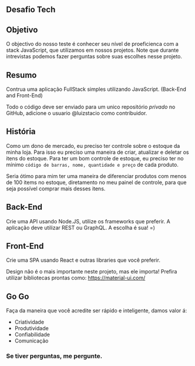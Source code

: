 ## Desafio Tech

## Objetivo

O objectivo do nosso teste é conhecer seu nível de proeficienca com a stack JavaScript, que utilizamos em nossos projetos. Note que durante intrevistas podemos fazer
perguntas sobre suas escolhes nesse projeto.

## Resumo

Contrua uma aplicação FullStack simples utilizando JavaScript. (Back-End and Front-End)

Todo o código deve ser enviado para um unico repositório *privado* no GitHub, adicione o usuario @luizstacio como contribuidor.

## História

Como um dono de mercado, eu preciso ter controle sobre o estoque da minha loja.
Para isso eu preciso uma maneira de criar, atualizar e deletar os itens do estoque.
Para ter um bom controle de estoque, eu preciso ter no mínimo `código de barras, nome, quantidade e preço` de cada produto.

Seria ótimo para mim ter uma maneira de diferenciar produtos com menos de 100 items no estoque, diretamento no meu painel de controle,
para que seja possível comprar mais desses itens.

## Back-End

Crie uma API usando Node.JS, utilize os frameworks que preferir. A aplicação deve utilizar REST ou GraphQL. A escolha é sua! =)

## Front-End

Crie uma SPA usando React e outras libraries que você preferir.

Design não é o mais importante neste projeto, mas ele importa! Prefira utilizar bibliotecas prontas como: https://material-ui.com/

## Go Go

Faça da maneira que você acredite ser rápido e inteligente, damos valor á:
- Criatividade
- Produtividade
- Confiabilidade
- Comunicação

### Se tiver perguntas, me pergunte.
